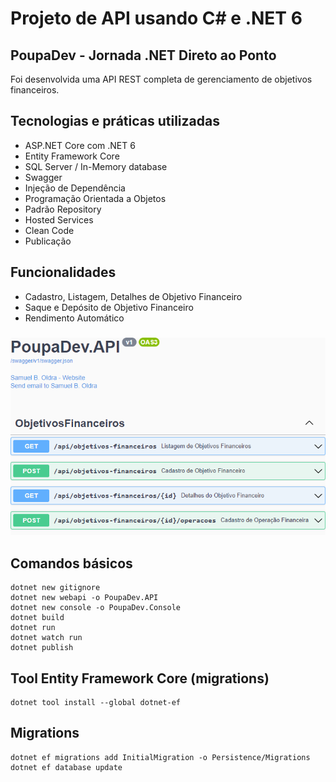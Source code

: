 # Projeto de API usando C# e .NET 6

## PoupaDev - Jornada .NET Direto ao Ponto

Foi desenvolvida uma API REST completa de gerenciamento de objetivos financeiros.

## Tecnologias e práticas utilizadas
- ASP.NET Core com .NET 6
- Entity Framework Core
- SQL Server / In-Memory database
- Swagger
- Injeção de Dependência
- Programação Orientada a Objetos
- Padrão Repository
- Hosted Services
- Clean Code
- Publicação

## Funcionalidades
- Cadastro, Listagem, Detalhes de Objetivo Financeiro
- Saque e Depósito de Objetivo Financeiro
- Rendimento Automático

###

![alt text](https://raw.githubusercontent.com/samuel-oldra/PoupaDev.API/main/README_IMGS/swagger_ui.png)

## Comandos básicos
```
dotnet new gitignore
dotnet new webapi -o PoupaDev.API
dotnet new console -o PoupaDev.Console
dotnet build
dotnet run
dotnet watch run
dotnet publish
```

## Tool Entity Framework Core (migrations)
```
dotnet tool install --global dotnet-ef
```

## Migrations
```
dotnet ef migrations add InitialMigration -o Persistence/Migrations
dotnet ef database update
```